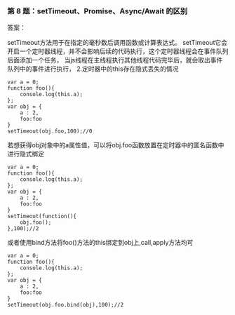### 第 8 题：setTimeout、Promise、Async/Await 的区别

答案：

setTimeout方法用于在指定的毫秒数后调用函数或计算表达式。
setTimeout它会开启一个定时器线程，并不会影响后续的代码执行，这个定时器线程会在事件队列后面添加一个任务，
当js线程在主线程执行其他线程代码完毕后，就会取出事件队列中的事件进行执行，
2.定时器中的this存在隐式丢失的情况
```
var a = 0;
function foo(){
    console.log(this.a);
};
var obj = {
    a : 2,
    foo:foo
}
setTimeout(obj.foo,100);//0
```
若想获得obj对象中的a属性值，可以将obj.foo函数放置在定时器中的匿名函数中进行隐式绑定
```
var a = 0;
function foo(){
    console.log(this.a);
};
var obj = {
    a : 2,
    foo:foo
}
setTimeout(function(){
    obj.foo();
},100);//2
```
或者使用bind方法将foo()方法的this绑定到obj上,call,apply方法均可
```
var a = 0;
function foo(){
    console.log(this.a);
};
var obj = {
    a : 2,
    foo:foo
}
setTimeout(obj.foo.bind(obj),100);//2
```
